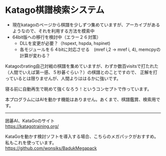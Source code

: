 # Katago棋譜検索システム
- 現在katagoのページから棋譜を少しずつ集めていますが、アーカイブがあるようなので、それを利用する方法を模索中
- 64bit版への移行を検討中（エラー２６対策）
  - DLLを変更が必要？（hspext, hspda, hspinet)
  - 各モジュールを６４bitに対応させる　(mref i,2 -> mref i, 4), memcpyの計算が変わる？

Katagoのrating自己対戦の棋譜を集めていますが、わずか数百visitsで打たれた（人間でいえば第一感、５秒碁ぐらい？）の棋譜とのことですので、
正解を打っているとは限りませんが、人間よりははるかに強いです。

寝る前に自動再生で眺めて強くなろう！というコンセプトで作っています。

本プログラムにはAIを動かす機能はありません。あくまで、棋譜鑑賞、検索用です。

***
囲碁AI、KataGoのサイト  
https://katagotraining.org/

KataGoを動かす検討ソフトを導入する場合、こちらのメガパックがおすすめ。私もこれを使っています。  
https://github.com/wonsiks/BadukMegapack

